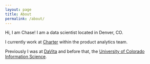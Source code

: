 ```yaml
---
layout: page
title: About
permalink: /about/
---
```


Hi, I am Chase! I am a data scientist located in Denver, CO.

I currently work at [Charter](https://www.spectrum.com/) within the product analytics team. 

Previously I was at [DaVita](https://www.davita.com/) and before that, the [University of Colorado Information Science](https://www.colorado.edu/cmci/infoscience).



